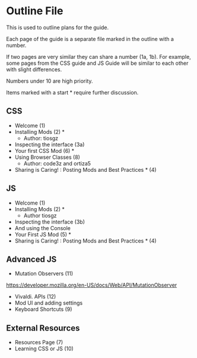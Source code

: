 # Outline File

This is used to outline plans for the guide.

Each page of the guide is a separate file marked in the outline with a number.

If two pages are very similar they can share a number (1a, 1b). For example, some pages from the CSS guide and JS Guide will be similar to each other with slight differences.

Numbers under 10 are high priority.

Items marked with a start * require further discussion.

## CSS
 - Welcome (1)
 - Installing Mods (2) *
     - Author: tiosgz
 - Inspecting the interface (3a)
 - Your first CSS Mod (6) *
 - Using Browser Classes (8)
    - Author: code3z and ortiza5
 - Sharing is Caring! : Posting Mods and Best Practices * (4)



## JS
- Welcome (1)
- Installing Mods (2) *
   - Author tiosgz
- Inspecting the interface (3b)
 - And using the Console
- Your First JS Mod (5) * 
- Sharing is Caring! : Posting Mods and Best Practices * (4)

## Advanced JS
- Mutation Observers (11)

https://developer.mozilla.org/en-US/docs/Web/API/MutationObserver

- Vivaldi. APIs (12)
- Mod UI and adding settings
- Keyboard Shortcuts (9)

## External Resources
 - Resources Page (7)
 - Learning CSS or JS (10)
